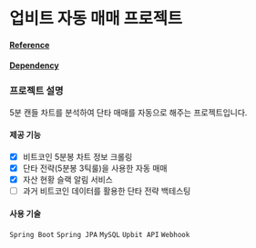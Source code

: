 # 업비트 자동 매매 프로젝트

#### [Reference](https://github.com/WooSungHwan/demo-coin)
#### [Dependency](https://github.com/WooSungHwan/trader-common)

### 프로젝트 설명
5분 캔들 차트를 분석하여 단타 매매를 자동으로 해주는 프로젝트입니다.

#### 제공 기능
- [X] 비트코인 5분봉 차트 정보 크롤링
- [X] 단타 전략(5분봉 3틱룰)을 사용한 자동 매매
- [X] 자산 현황 슬랙 알림 서비스
- [ ] 과거 비트코인 데이터를 활용한 단타 전략 백테스팅

#### 사용 기술
`Spring Boot` `Spring JPA` `MySQL` `Upbit API` `Webhook` 
